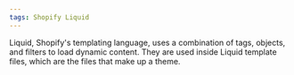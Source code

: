```yaml
---
tags: Shopify Liquid
---
```

Liquid, Shopify's templating language, uses a combination of tags, objects, and filters to load dynamic content. They are used inside Liquid template files, which are the files that make up a theme.